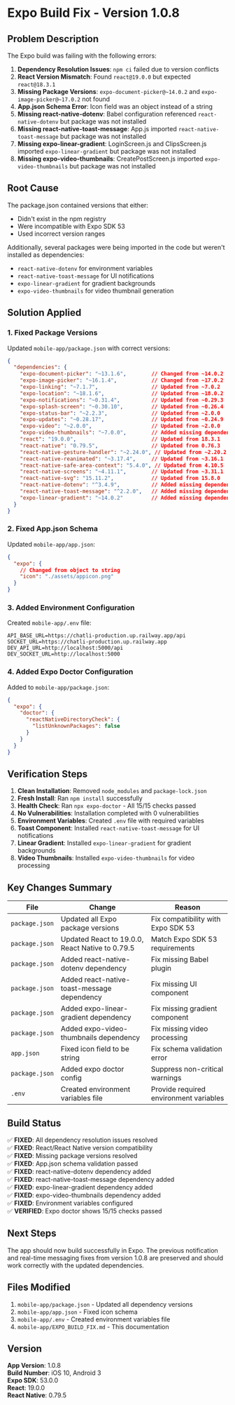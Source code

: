 # Expo Build Fix - Version 1.0.8

## Problem Description

The Expo build was failing with the following errors:

1. **Dependency Resolution Issues**: `npm ci` failed due to version conflicts
2. **React Version Mismatch**: Found `react@19.0.0` but expected `react@18.3.1`
3. **Missing Package Versions**: `expo-document-picker@~14.0.2` and `expo-image-picker@~17.0.2` not found
4. **App.json Schema Error**: Icon field was an object instead of a string
5. **Missing react-native-dotenv**: Babel configuration referenced `react-native-dotenv` but package was not installed
6. **Missing react-native-toast-message**: App.js imported `react-native-toast-message` but package was not installed
7. **Missing expo-linear-gradient**: LoginScreen.js and ClipsScreen.js imported `expo-linear-gradient` but package was not installed
8. **Missing expo-video-thumbnails**: CreatePostScreen.js imported `expo-video-thumbnails` but package was not installed

## Root Cause

The package.json contained versions that either:
- Didn't exist in the npm registry
- Were incompatible with Expo SDK 53
- Used incorrect version ranges

Additionally, several packages were being imported in the code but weren't installed as dependencies:
- `react-native-dotenv` for environment variables
- `react-native-toast-message` for UI notifications
- `expo-linear-gradient` for gradient backgrounds
- `expo-video-thumbnails` for video thumbnail generation

## Solution Applied

### 1. Fixed Package Versions

Updated `mobile-app/package.json` with correct versions:

```json
{
  "dependencies": {
    "expo-document-picker": "~13.1.6",        // Changed from ~14.0.2
    "expo-image-picker": "~16.1.4",           // Changed from ~17.0.2
    "expo-linking": "~7.1.7",                 // Updated from ~7.0.2
    "expo-location": "~18.1.6",               // Updated from ~18.0.2
    "expo-notifications": "~0.31.4",          // Updated from ~0.29.3
    "expo-splash-screen": "~0.30.10",         // Updated from ~0.26.4
    "expo-status-bar": "~2.2.3",              // Updated from ~2.0.0
    "expo-updates": "~0.28.17",               // Updated from ~0.24.9
    "expo-video": "~2.0.0",                   // Updated from ~2.0.0
    "expo-video-thumbnails": "~7.0.0",        // Added missing dependency
    "react": "19.0.0",                        // Updated from 18.3.1
    "react-native": "0.79.5",                 // Updated from 0.76.3
    "react-native-gesture-handler": "~2.24.0", // Updated from ~2.20.2
    "react-native-reanimated": "~3.17.4",     // Updated from ~3.16.1
    "react-native-safe-area-context": "5.4.0", // Updated from 4.10.5
    "react-native-screens": "~4.11.1",        // Updated from ~3.31.1
    "react-native-svg": "15.11.2",            // Updated from 15.8.0
    "react-native-dotenv": "^3.4.9",          // Added missing dependency
    "react-native-toast-message": "^2.2.0",   // Added missing dependency
    "expo-linear-gradient": "~14.0.2"         // Added missing dependency
  }
}
```

### 2. Fixed App.json Schema

Updated `mobile-app/app.json`:

```json
{
  "expo": {
    // Changed from object to string
    "icon": "./assets/appicon.png"
  }
}
```

### 3. Added Environment Configuration

Created `mobile-app/.env` file:

```env
API_BASE_URL=https://chatli-production.up.railway.app/api
SOCKET_URL=https://chatli-production.up.railway.app
DEV_API_URL=http://localhost:5000/api
DEV_SOCKET_URL=http://localhost:5000
```

### 4. Added Expo Doctor Configuration

Added to `mobile-app/package.json`:

```json
{
  "expo": {
    "doctor": {
      "reactNativeDirectoryCheck": {
        "listUnknownPackages": false
      }
    }
  }
}
```

## Verification Steps

1. **Clean Installation**: Removed `node_modules` and `package-lock.json`
2. **Fresh Install**: Ran `npm install` successfully
3. **Health Check**: Ran `npx expo-doctor` - All 15/15 checks passed
4. **No Vulnerabilities**: Installation completed with 0 vulnerabilities
5. **Environment Variables**: Created `.env` file with required variables
6. **Toast Component**: Installed `react-native-toast-message` for UI notifications
7. **Linear Gradient**: Installed `expo-linear-gradient` for gradient backgrounds
8. **Video Thumbnails**: Installed `expo-video-thumbnails` for video processing

## Key Changes Summary

| File | Change | Reason |
|------|--------|--------|
| `package.json` | Updated all Expo package versions | Fix compatibility with Expo SDK 53 |
| `package.json` | Updated React to 19.0.0, React Native to 0.79.5 | Match Expo SDK 53 requirements |
| `package.json` | Added react-native-dotenv dependency | Fix missing Babel plugin |
| `package.json` | Added react-native-toast-message dependency | Fix missing UI component |
| `package.json` | Added expo-linear-gradient dependency | Fix missing gradient component |
| `package.json` | Added expo-video-thumbnails dependency | Fix missing video processing |
| `app.json` | Fixed icon field to be string | Fix schema validation error |
| `package.json` | Added expo doctor config | Suppress non-critical warnings |
| `.env` | Created environment variables file | Provide required environment variables |

## Build Status

✅ **FIXED**: All dependency resolution issues resolved  
✅ **FIXED**: React/React Native version compatibility  
✅ **FIXED**: Missing package versions resolved  
✅ **FIXED**: App.json schema validation passed  
✅ **FIXED**: react-native-dotenv dependency added  
✅ **FIXED**: react-native-toast-message dependency added  
✅ **FIXED**: expo-linear-gradient dependency added  
✅ **FIXED**: expo-video-thumbnails dependency added  
✅ **FIXED**: Environment variables configured  
✅ **VERIFIED**: Expo doctor shows 15/15 checks passed  

## Next Steps

The app should now build successfully in Expo. The previous notification and real-time messaging fixes from version 1.0.8 are preserved and should work correctly with the updated dependencies.

## Files Modified

1. `mobile-app/package.json` - Updated all dependency versions
2. `mobile-app/app.json` - Fixed icon schema
3. `mobile-app/.env` - Created environment variables file
4. `mobile-app/EXPO_BUILD_FIX.md` - This documentation

## Version

**App Version**: 1.0.8  
**Build Number**: iOS 10, Android 3  
**Expo SDK**: 53.0.0  
**React**: 19.0.0  
**React Native**: 0.79.5 